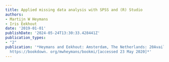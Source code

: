 ```yaml
---
title: Applied missing data analysis with SPSS and (R) Studio
authors:
- Martijn W Heymans
- Iris Eekhout
date: '2019-01-01'
publishDate: '2024-05-24T13:30:33.428441Z'
publication_types:
- "2"
publication: '*Heymans and Eekhout: Amsterdam, The Netherlands: 20Available online:
  https://bookdown. org/mwheymans/bookmi/[accessed 23 May 2020]*'
---
```

